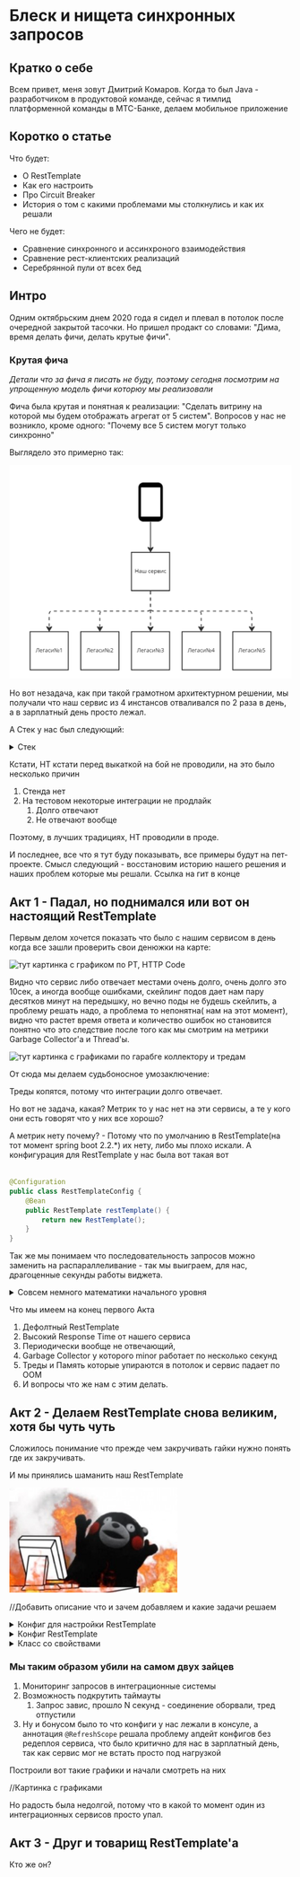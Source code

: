 # Блеск и нищета синхронных запросов

## Кратко о себе

Всем привет, меня зовут Дмитрий Комаров. Когда то был Java - разработчиком в продуктовой команде, сейчас я тимлид
платформенной команды в МТС-Банке, делаем мобильное приложение

## Коротко о статье

Что будет:

- О RestTemplate
- Как его настроить
- Про Circuit Breaker
- История о том с какими проблемами мы столкнулись и как их решали

Чего не будет:

- Сравнение синхронного и ассинхроного взаимодействия
- Сравнение рест-клиентских реализаций
- Серебрянной пули от всех бед

## Интро

Одним октябрьским днем 2020 года я сидел и плевал в потолок после очередной закрытой тасочки.
Но пришел продакт со словами: "Дима, время делать фичи, делать крутые фичи".

### Крутая фича

_Детали что за фича я писать не буду, поэтому сегодня посмотрим на упрощенную модель фичи которюу мы реализовали_

Фича была крутая и понятная к реализации: "Сделать витрину на которой мы будем отображать агрегат от 5 систем".
Вопросов у нас не возникло, кроме одного: "Почему все 5 систем могут только синхронно"

Выглядело это примерно так:

![картинка с архитектурой](img/ХабрАрхитектура.png)

Но вот незадача, как при такой грамотном архитектурном решении, мы получали что наш сервис из 4 инстансов отваливался по
2 раза в день, а в зарплатный день просто лежал.

А Стек у нас был следующий:
<details>
<summary>Стек</summary>

* Java 11
* Kubernetes
* Grafana
* Kibana
* Spring Boot(2.2.*) позже перевели на 2.5.*
* RestTemplate, как рест-клиент
* Consul для конфигов

</details>

Кстати, НТ кстати перед выкаткой на бой не проводили, на это было несколько причин

1. Стенда нет
2. На тестовом некоторые интеграции не продлайк
    1. Долго отвечают
    2. Не отвечают вообще

Поэтому, в лучших традициях, НТ проводили в проде.

И последнее, все что я тут буду показывать, все примеры будут на пет-проекте. Смысл следующий - восстановим историю
нашего решения и наших проблем которые мы решали. Ссылка на гит в конце

## Акт 1 - Падал, но поднимался или вот он настоящий RestTemplate

Первым делом хочется показать что было с нашим сервисом в день когда все зашли проверить свои денюжки на карте:

![тут картинка с графиком по РТ, HTTP Code](img/grafana.png)

Видно что сервис либо отвечает местами очень долго, очень долго это 10сек, а иногда вообще ошибками, скейлинг подов дает
нам пару десятков минут на передышку, но вечно поды не будешь скейлить, а проблему решать надо, а проблема то непонятна(
нам на этот момент), видно что растет время ответа и количество ошибок но становится понятно что это следствие после
того как мы смотрим на метрики Garbage Collector'a и Thread'ы.

![тут картинка с графиками по гарабге коллектору и тредам](img/gc-treads.png)

От сюда мы делаем судьбоносное умозаключение:

Треды копятся, потому что интеграции долго отвечает.

Но вот не задача, какая? Метрик то у нас нет на эти сервисы, а те у кого они есть говорят что у них все хорошо?

А метрик нету почему? - Потому что по умолчанию в RestTemplate(на тот момент spring boot 2.2.*) их нету, либо мы плохо
искали. А конфигурация для RestTemplate у нас была вот такая вот

```java 

@Configuration
public class RestTemplateConfig {
    @Bean
    public RestTemplate restTemplate() {
        return new RestTemplate();
    }
} 
```

Так же мы понимаем что последовательность запросов можно заменить на распараллеливание - так мы выиграем, для нас,
драгоценные секунды работы виджета.

<details>
<summary>Совсем немного математики начального уровня</summary>
Запросы идут последовательно. 

Сумма времени ответов от всех сервисов + затраты на сеть
T_{пос} = \sum\limits_{i=1}^nt(i) + t_{сеть}

Запросы идут параллельно

Максимум времени ответа из всех сервисов + затраты на сеть
T_{пар} = max_{i = [0;n]}(t(i)) + t_{сеть}

Пример по нашему контексту

### Дано

n = 5
t_сети = 300 мс
t1 = 2с
t2 = 3с
t3 = 300 мс
t4 = 500 мс
t5 = 1,7 с

### Решение

T_{пос} = t_{1}+t_{2}+t_{3}+t_{4}+t_{5}+t_{сеть} = 2+3+0.3+0.5+1.7 + 0.3 = 7,8(с)
T_{пар} = max(t_{1},t_{2},t_{3},t_{4},t_{5})+t_{сеть} = max(2, 3, 0.3, 0.5,1.7) + 0.3= 3.3

### Итого

Tпос = 7,8 секунд
Тпар = 3.3 секунд

</details>

Что мы имеем на конец первого Акта

1. Дефолтный RestTemplate
2. Высокий Response Time от нашего сервиса
3. Периодически вообще не отвечающий,
4. Garbage Collector у которого minor работает по несколько секунд
5. Треды и Память которые упираются в потолок и сервис падает по OOM
6. И вопросы что же нам с этим делать.

## Акт 2 - Делаем RestTemplate снова великим, хотя бы чуть чуть

Сложилось понимание что прежде чем закручивать гайки нужно понять где их закручивать.

И мы принялись шаманить наш RestTemplate

![шаманим](img/habr_pic2.jpg)

//Добавить описание что и зачем добавляем и какие задачи решаем
<details>
<summary>Конфиг для настройки RestTemplate</summary>

```java

@Slf4j
@Configuration
@RefreshScope
@EnableScheduling
@RequiredArgsConstructor
public class InvestApacheHttpClientConfig {

    private final HttpClientProperties httpClientProperties;

    @Bean("investPoolingConnectionManager")
    public PoolingHttpClientConnectionManager investPoolingConnectionManager() {
        PoolingHttpClientConnectionManager poolingConnectionManager = new PoolingHttpClientConnectionManager();
        poolingConnectionManager.setMaxTotal(httpClientProperties.getCommon().getTotalConnections());
        poolingConnectionManager.setDefaultMaxPerRoute(httpClientProperties.getCommon().getRouteConnections());
        return poolingConnectionManager;
    }

    @Bean
    public PoolingHttpClientConnectionManagerMetricsBinder investMetricsBinder() {
        return new PoolingHttpClientConnectionManagerMetricsBinder(investPoolingConnectionManager(),
                "invest", "serviceName", "pooling");
    }

    @Bean
    public Runnable investIdleConnectionMonitor(PoolingHttpClientConnectionManager investPoolingConnectionManager) {
        return new Runnable() {
            @Override
            @Scheduled(fixedDelay = 15000)
            public void run() {
                if (investPoolingConnectionManager != null) {
                    investPoolingConnectionManager.closeExpiredConnections();
                    investPoolingConnectionManager.closeIdleConnections(httpClientProperties.getCommon().getIdleTimeout(), TimeUnit.MILLISECONDS);
                }
            }
        };
    }

    @Bean("investHttpClient")
    public CloseableHttpClient investHttpClient(ConnectionKeepAliveStrategy keepAlive) {
        RequestConfig requestConfig = RequestConfig.custom()
                .setConnectTimeout(httpClientProperties.getInvestClient().getConnectionTimeout())
                .setConnectionRequestTimeout(httpClientProperties.getInvestClient().getRequestTimeout())
                .setSocketTimeout(httpClientProperties.getInvestClient().getSocketTimeout())
                .build();
        return HttpClients.custom()
                .setDefaultRequestConfig(requestConfig)
                .setConnectionManager(investPoolingConnectionManager())
                .setKeepAliveStrategy(keepAlive)
                .build();
    }
}
```

</details>

<details>
<summary>Конфиг RestTemplate </summary>

```java

@Configuration
public class InvestRestTemplateConfig {

    private final CloseableHttpClient investHttpClient;

    public InvestRestTemplateConfig(@Qualifier("investHttpClient") CloseableHttpClient investHttpClient) {
        this.investHttpClient = investHttpClient;
    }

    @Bean
    public HttpComponentsClientHttpRequestFactory investClientHttpRequestFactory() {
        HttpComponentsClientHttpRequestFactory clientHttpRequestFactory = new HttpComponentsClientHttpRequestFactory();
        clientHttpRequestFactory.setHttpClient(investHttpClient);
        return clientHttpRequestFactory;
    }

    @Bean("investRestTemplate")
    public RestTemplate investRestTemplate(RestTemplateBuilder builder, HttpComponentsClientHttpRequestFactory investClientHttpRequestFactory) {
        return builder.requestFactory(() -> new BufferingClientHttpRequestFactory(investClientHttpRequestFactory))
                .interceptors(new LoggingInterceptor())
                .build();
    }
}
```

</details>

<details>
<summary>Класс со свойствами </summary>

```java

@RefreshScope
@Configuration
@Getter
@Setter
@Validated
@ConfigurationProperties("app.http-clients")
public class HttpClientProperties {
    @Valid
    private HttpClientCommonProperties common;
    @Valid
    private HttpClientUniqueProperties umpClient;
    @Valid
    private HttpClientUniqueProperties investClient;
    @Valid
    private HttpClientUniqueProperties esbClient;

    @Getter
    @Setter
    public static class HttpClientCommonProperties {
        @NotNull
        private int idleTimeout;
        @NotNull
        private int connectionTtl;
        @NotNull
        private int totalConnections;
        @NotNull
        private int routeConnections;
    }

    @Getter
    @Setter
    public static class HttpClientUniqueProperties {
        @NotNull
        private int connectionTimeout;
        @NotNull
        private int requestTimeout;
        @NotNull
        private int socketTimeout;
    }
}
```

</details>

### Мы таким образом убили на самом двух зайцев

1. Мониторинг запросов в интеграционные системы
2. Возможность подкрутить таймауты
    1. Запрос завис, прошло N секунд - соединение оборвали, тред отпустили
3. Ну и бонусом было то что конфиги у нас лежали в консуле, а аннотация ```@RefreshScope``` решала проблему апдейт
   конфигов без редеплоя сервиса, что было критично для нас в зарплатный день, так как сервис мог не встать просто под
   нагрузкой

Построили вот такие графики и начали смотреть на них

//Картинка с графиками

Но радость была недолгой, потому что в какой то момент один из интеграционных сервисов просто упал.

## Акт 3 - Друг и товарищ RestTemplate'а

Кто же он? 

